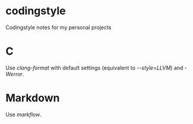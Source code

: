 # codingstyle
Codingstyle notes for my personal projects

C
=

Use *clang-format* with default settings (equivalent to *--style=LLVM*) and *-Werror*.

Markdown
========

Use *markflow*.
